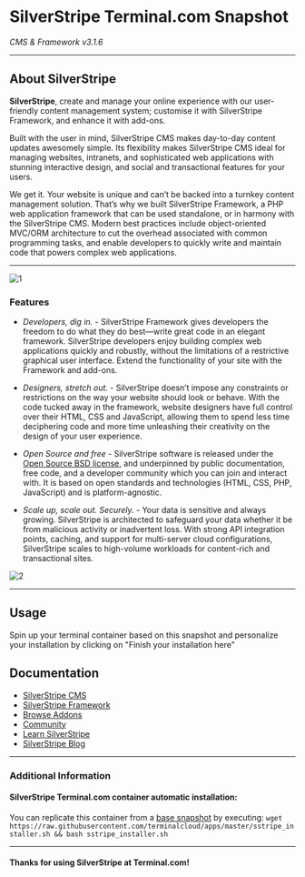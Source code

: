 # **SilverStripe** Terminal.com Snapshot
*CMS & Framework v3.1.6*

---

## About SilverStripe
**SilverStripe**, create and manage your online experience with our user-friendly content management system; customise it with SilverStripe Framework, and enhance it with add-ons.

Built with the user in mind, SilverStripe CMS makes day-to-day content updates awesomely simple. Its flexibility makes SilverStripe CMS ideal for managing websites, intranets, and sophisticated web applications with stunning interactive design, and social and transactional features for your users.

We get it. Your website is unique and can’t be backed into a turnkey content management solution. That’s why we built SilverStripe Framework, a PHP web application framework that can be used standalone, or in harmony with the SilverStripe CMS. Modern best practices include object-oriented MVC/ORM architecture to cut the overhead associated with common programming tasks, and enable developers to quickly write and maintain code that powers complex web applications.

---

![1](http://www.silverstripe.org/assets/2014/Screenshots/CMS-screenshot.jpg)

### Features
- *Developers, dig in.* - SilverStripe Framework gives developers the freedom to do what they do best—write great code in an elegant framework. SilverStripe developers enjoy building complex web applications quickly and robustly, without the limitations of a restrictive graphical user interface. Extend the functionality of your site with the Framework and add-ons.

- *Designers, stretch out.* - SilverStripe doesn’t impose any constraints or restrictions on the way your website should look or behave. With the code tucked away in the framework, website designers have full control over their HTML, CSS and JavaScript, allowing them to spend less time deciphering code and more time unleashing their creativity on the design of your user experience.

- *Open Source and free* - SilverStripe software is released under the [Open Source BSD license](http://www.silverstripe.org/software/framework/bsd-license/), and underpinned by public documentation, free code, and a developer community which you can join and interact with. It is based on open standards and technologies (HTML, CSS, PHP, JavaScript) and is platform-agnostic.

- *Scale up, scale out. Securely.* - Your data is sensitive and always growing. SilverStripe is architected to safeguard your data whether it be from malicious activity or inadvertent loss. With strong API integration points, caching, and support for multi-server cloud configurations, SilverStripe scales to high-volume workloads for content-rich and transactional sites.

![2](http://www.silverstripe.org/assets/Uploads/framework-code-2.png)

---

## Usage
Spin up your terminal container based on this snapshot and personalize your installation by clicking on "Finish your installation here"


## Documentation
- [SilverStripe CMS](http://www.silverstripe.org/software/cms/)
- [SilverStripe Framework](http://www.silverstripe.org/software/framework/)
- [Browse Addons](http://www.silverstripe.org/software/addons/)
- [Community](http://www.silverstripe.org/community/)
- [Learn SilverStripe](http://www.silverstripe.org/learn/)
- [SilverStripe Blog](http://www.silverstripe.org/blog/)

---

### Additional Information
#### SilverStripe Terminal.com container automatic installation:
You can replicate this container from a [base snapshot](https://www.terminal.com/tiny/FzpHiTXG1K) by executing:
`wget https://raw.githubusercontent.com/terminalcloud/apps/master/sstripe_installer.sh && bash sstripe_installer.sh`

---

#### Thanks for using SilverStripe at Terminal.com!